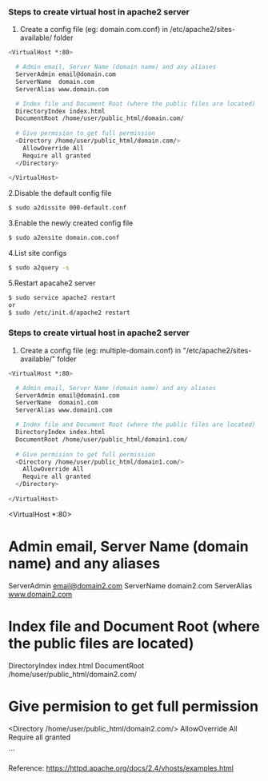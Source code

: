 ### Steps to create virtual host in apache2 server
1. Create a config file (eg: domain.com.conf) in /etc/apache2/sites-available/ folder
```sh
<VirtualHost *:80>

  # Admin email, Server Name (domain name) and any aliases
  ServerAdmin email@domain.com
  ServerName  domain.com
  ServerAlias www.domain.com

  # Index file and Document Root (where the public files are located)
  DirectoryIndex index.html
  DocumentRoot /home/user/public_html/domain.com/
  
  # Give permision to get full permission
  <Directory /home/user/public_html/domain.com/>
    AllowOverride All
    Require all granted
  </Directory>
  
</VirtualHost>
```

2.Disable the default config file 
```sh
$ sudo a2dissite 000-default.conf
```
3.Enable the newly created config file
```sh
$ sudo a2ensite domain.com.conf
```
4.List site configs
```sh
$ sudo a2query -s
```
5.Restart apacahe2 server
```sh
$ sudo service apache2 restart
or
$ sudo /etc/init.d/apache2 restart
```

### Steps to create virtual host in apache2 server

1. Create a config file (eg: multiple-domain.conf) in "/etc/apache2/sites-available/" folder
```sh
<VirtualHost *:80>

  # Admin email, Server Name (domain name) and any aliases
  ServerAdmin email@domain1.com
  ServerName  domain1.com
  ServerAlias www.domain1.com

  # Index file and Document Root (where the public files are located)
  DirectoryIndex index.html
  DocumentRoot /home/user/public_html/domain1.com/
  
  # Give permision to get full permission
  <Directory /home/user/public_html/domain1.com/>
    AllowOverride All
    Require all granted
  </Directory>
  
</VirtualHost>
```

<VirtualHost *:80>

  # Admin email, Server Name (domain name) and any aliases
  ServerAdmin email@domain2.com
  ServerName  domain2.com
  ServerAlias www.domain2.com

  # Index file and Document Root (where the public files are located)
  DirectoryIndex index.html
  DocumentRoot /home/user/public_html/domain2.com/
  
  # Give permision to get full permission
  <Directory /home/user/public_html/domain2.com/>
    AllowOverride All
    Require all granted
  </Directory>
  
</VirtualHost>
```

Reference: https://httpd.apache.org/docs/2.4/vhosts/examples.html
